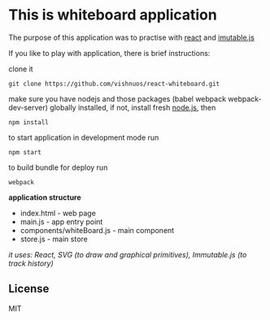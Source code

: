 # This is whiteboard application

The purpose of this application was to practise with [react](https://facebook.github.io/react/) and [imutable.js](https://facebook.github.io/immutable-js/)

If you like to play with application, there is brief instructions:

clone it

```
git clone https://github.com/vishnuos/react-whiteboard.git
```

make sure you have nodejs and those packages (babel webpack webpack-dev-server) globally installed, if not, install fresh [node.js](https://nodejs.org), then

```
npm install
```

to start application in development mode run

```
npm start
```

to build bundle for deploy run

```
webpack
```

**application structure**

- index.html - web page
- main.js - app entry point
- components/whiteBoard.js - main component
- store.js - main store

_it uses: React, SVG (to draw and graphical primitives), Immutable.js (to track history)_

## License

MIT
